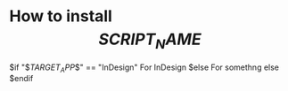 # How to install $$SCRIPT_NAME$$

$if "$$TARGET_APP$$" == "InDesign"
For InDesign
$else
For somethng else
$endif